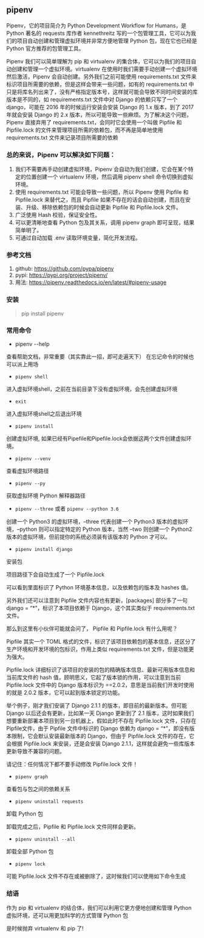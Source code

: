 ## pipenv

Pipenv，它的项目简介为 Python Development Workflow for Humans，是 Python 著名的 requests 库作者 kennethreitz 写的一个包管理工具，它可以为我们的项目自动创建和管理虚拟环境并非常方便地管理 Python 包，现在它也已经是 Python 官方推荐的包管理工具。

Pipenv 我们可以简单理解为 pip 和 virtualenv 的集合体，它可以为我们的项目自动创建和管理一个虚拟环境。virtualenv 在使用时我们需要手动创建一个虚拟环境然后激活，Pipenv 会自动创建。另外我们之前可能使用 requirements.txt 文件来标识项目所需要的依赖，但是这样会带来一些问题，如有的 requirements.txt 中只是将库名列出来了，没有严格指定版本号，这样就可能会导致不同时间安装的库版本是不同的，如 requirements.txt 文件中对 Django 的依赖只写了一个 django，可能在 2016 年的时候运行安装会安装 Django 的 1.x 版本，到了 2017 年就会安装 Django 的 2.x 版本，所以可能导致一些麻烦。为了解决这个问题，Pipenv 直接弃用了 requirements.txt，会同时它会使用一个叫做 Pipfile 和 Pipfile.lock 的文件来管理项目所需的依赖包，而不再是简单地使用 requirements.txt 文件来记录项目所需要的依赖


### 总的来说，Pipenv 可以解决如下问题：
1. 我们不需要再手动创建虚拟环境，Pipenv 会自动为我们创建，它会在某个特定的位置创建一个 virtualenv 环境，然后调用 pipenv shell 命令切换到虚拟环境。
1. 使用 requirements.txt 可能会导致一些问题，所以 Pipenv 使用 Pipfile 和 Pipfile.lock 来替代之，而且 Pipfile 如果不存在的话会自动创建，而且在安装、升级、移除依赖包的时候会自动更新 Pipfile 和 Pipfile.lock 文件。
1. 广泛使用 Hash 校验，保证安全性。
1. 可以更清晰地查看 Python 包及其关系，调用 pipenv graph 即可呈现，结果简单明了。
1. 可通过自动加载 .env 读取环境变量，简化开发流程。

### 参考文档
1. github: https://github.com/pypa/pipenv
1. pypi: https://pypi.org/project/pipenv/
1. 用法: https://pipenv.readthedocs.io/en/latest/#pipenv-usage

### 安装
   >pip install pipenv

### 常用命令
* pipenv --help

查看帮助文档，非常重要（其实靠此一招，即可走遍天下）
在忘记命令的时候也可以派上用场
    
* `pipenv shell`

进入虚拟环境shell，之前在当前目录下没有虚拟环境，会先创建虚拟环境

* `exit`

进入虚拟环境shell之后退出环境

* `pipenv install`

创建虚拟环境, 如果已经有Pipefile和Pipefile.lock会依据这两个文件创建虚拟环境。

* `pipenv --venv`

查看虚拟环境路径

* `pipenv --py`

获取虚拟环境 Python 解释器路径

* `pipenv --three`  或者 `pipenv --python 3.6` 

创建一个 Python3 的虚拟环境，–three 代表创建一个 Python3 版本的虚拟环境，–python 则可以指定特定的 Python 版本，当然 –two 则创建一个 Python2 版本的虚拟环境，但前提你的系统必须装有该版本的 Python 才可以。

* `pipenv install django`

安装包

项目路径下会自动生成了一个 Pipfile.lock 

可以看到里面标识了 Python 环境基本信息，以及依赖包的版本及 hashes 值。

另外我们还可以注意到 Pipfile 文件内容也有更新，[packages] 部分多了一句 django = “*”，标识了本项目依赖于 Django，这个其实类似于 requirements.txt 文件。

那么到这里有小伙伴可能就会问了， Pipfile 和 Pipfile.lock 有什么用呢？

Pipfile 其实一个 TOML 格式的文件，标识了该项目依赖包的基本信息，还区分了生产环境和开发环境的包标识，作用上类似 requirements.txt 文件，但是功能更为强大。

Pipfile.lock 详细标识了该项目的安装的包的精确版本信息、最新可用版本信息和当前库文件的 hash 值，顾明思义，它起了版本锁的作用，可以注意到当前 Pipfile.lock 文件中的 Django 版本标识为 ==2.0.2，意思是当前我们开发时使用的就是 2.0.2 版本，它可以起到版本锁定的功能。

举个例子，刚才我们安装了 Django 2.1.1 的版本，即目前的最新版本。但可能 Django 以后还会有更新，比如某一天 Django 更新到了 2.1 版本，这时如果我们想要重新部署本项目到另一台机器上，假如此时不存在 Pipfile.lock 文件，只存在 Pipfile文件，由于 Pipfile 文件中标识的 Django 依赖为 django = “*”，即没有版本限制，它会默认安装最新版本的 Django，但由于 Pipfile.lock 文件的存在，它会根据 Pipfile.lock 来安装，还是会安装 Django 2.1.1，这样就会避免一些库版本更新导致不兼容的问题。

请记住：任何情况下都不要手动修改 Pipfile.lock 文件！

* `pipenv graph`

查看包与包之间的依赖关系

* `pipenv uninstall requests`

卸载 Python 包

卸载完成之后，Pipfile 和 Pipfile.lock 文件同样会更新。

*  `pipenv uninstall --all`

卸载全部 Python 包

* `pipenv lock`

可能 Pipfile.lock 文件不存在或被删除了，这时候我们可以使用如下命令生成

### 结语

作为 pip 和 virtualenv 的结合体，我们可以利用它更方便地创建和管理 Python 虚拟环境，还可以用更加科学的方式管理 Python 包

是时候抛弃 virtualenv 和 pip 了!